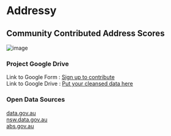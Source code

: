 # Addressy
## Community Contributed Address Scores

![image](https://github.com/codesydney/addressy/assets/7553347/5fc11db0-540b-4fd6-a71e-0f50e7abf0b7)

### Project Google Drive

Link to Google Form : [Sign up to contribute](https://forms.gle/jJNnjPKYG1325XWu7) <br/>
Link to Google Drive : [Put your cleansed data here](https://drive.google.com/drive/folders/1OQFaCaPXuv6fzZ1zDUxKnMBhQX23oxqD?usp=sharing) <br/>

### Open Data Sources

[data.gov.au](https://data.gov.au/home) <br/>
[nsw.data.gov.au](https://data.nsw.gov.au/) <br/>
[abs.gov.au](https://www.abs.gov.au/) <br/>

